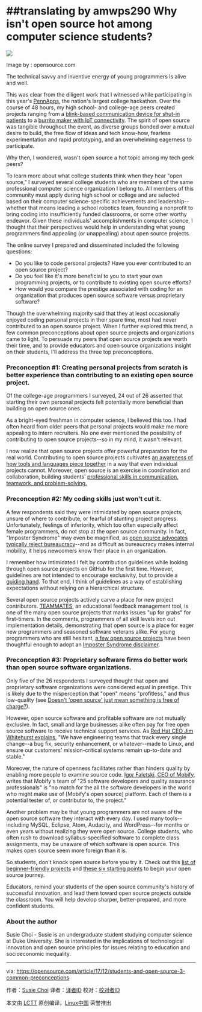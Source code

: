 ##translating by amwps290
Why isn't open source hot among computer science students?
======

![](https://opensource.com/sites/default/files/styles/image-full-size/public/lead-images/EDU_OSDC_OpenClass_520x292_FINAL_JD.png?itok=ly78pMqu)

Image by : opensource.com

The technical savvy and inventive energy of young programmers is alive and well.

This was clear from the diligent work that I witnessed while participating in this year's [PennApps][1], the nation's largest college hackathon. Over the course of 48 hours, my high school- and college-age peers created projects ranging from a [blink-based communication device for shut-in patients][2] to a [burrito maker with IoT connectivity][3]. The spirit of open source was tangible throughout the event, as diverse groups bonded over a mutual desire to build, the free flow of ideas and tech know-how, fearless experimentation and rapid prototyping, and an overwhelming eagerness to participate.

Why then, I wondered, wasn't open source a hot topic among my tech geek peers?

To learn more about what college students think when they hear "open source," I surveyed several college students who are members of the same professional computer science organization I belong to. All members of this community must apply during high school or college and are selected based on their computer science-specific achievements and leadership--whether that means leading a school robotics team, founding a nonprofit to bring coding into insufficiently funded classrooms, or some other worthy endeavor. Given these individuals' accomplishments in computer science, I thought that their perspectives would help in understanding what young programmers find appealing (or unappealing) about open source projects.

The online survey I prepared and disseminated included the following questions:

  * Do you like to code personal projects? Have you ever contributed to an open source project?
  * Do you feel like it's more beneficial to you to start your own programming projects, or to contribute to existing open source efforts?
  * How would you compare the prestige associated with coding for an organization that produces open source software versus proprietary software?



Though the overwhelming majority said that they at least occasionally enjoyed coding personal projects in their spare time, most had never contributed to an open source project. When I further explored this trend, a few common preconceptions about open source projects and organizations came to light. To persuade my peers that open source projects are worth their time, and to provide educators and open source organizations insight on their students, I'll address the three top preconceptions.

### Preconception #1: Creating personal projects from scratch is better experience than contributing to an existing open source project.

Of the college-age programmers I surveyed, 24 out of 26 asserted that starting their own personal projects felt potentially more beneficial than building on open source ones.

As a bright-eyed freshman in computer science, I believed this too. I had often heard from older peers that personal projects would make me more appealing to intern recruiters. No one ever mentioned the possibility of contributing to open source projects--so in my mind, it wasn't relevant.

I now realize that open source projects offer powerful preparation for the real world. Contributing to open source projects cultivates [an awareness of how tools and languages piece together][4] in a way that even individual projects cannot. Moreover, open source is an exercise in coordination and collaboration, building students' [professional skills in communication, teamwork, and problem-solving. ][5]

### Preconception #2: My coding skills just won't cut it.

A few respondents said they were intimidated by open source projects, unsure of where to contribute, or fearful of stunting project progress. Unfortunately, feelings of inferiority, which too often especially affect female programmers, do not stop at the open source community. In fact, "Imposter Syndrome" may even be magnified, as [open source advocates typically reject bureaucracy][6]--and as difficult as bureaucracy makes internal mobility, it helps newcomers know their place in an organization.

I remember how intimidated I felt by contribution guidelines while looking through open source projects on GitHub for the first time. However, guidelines are not intended to encourage exclusivity, but to provide a [guiding hand][7]. To that end, I think of guidelines as a way of establishing expectations without relying on a hierarchical structure.

Several open source projects actively carve a place for new project contributors. [TEAMMATES][8], an educational feedback management tool, is one of the many open source projects that marks issues "up for grabs" for first-timers. In the comments, programmers of all skill levels iron out implementation details, demonstrating that open source is a place for eager new programmers and seasoned software veterans alike. For young programmers who are still hesitant, [a few open source projects][9] have been thoughtful enough to adopt an [Imposter Syndrome disclaimer][10].

### Preconception #3: Proprietary software firms do better work than open source software organizations.

Only five of the 26 respondents I surveyed thought that open and proprietary software organizations were considered equal in prestige. This is likely due to the misperception that "open" means "profitless," and thus low-quality (see [Doesn't 'open source' just mean something is free of charge?][11]).

However, open source software and profitable software are not mutually exclusive. In fact, small and large businesses alike often pay for free open source software to receive technical support services. As [Red Hat CEO Jim Whitehurst explains][12], "We have engineering teams that track every single change--a bug fix, security enhancement, or whatever--made to Linux, and ensure our customers' mission-critical systems remain up-to-date and stable."

Moreover, the nature of openness facilitates rather than hinders quality by enabling more people to examine source code. [Igor Faletski, CEO of Mobify][13], writes that Mobify's team of "25 software developers and quality assurance professionals" is "no match for the all the software developers in the world who might make use of [Mobify's open source] platform. Each of them is a potential tester of, or contributor to, the project."

Another problem may be that young programmers are not aware of the open source software they interact with every day. I used many tools--including MySQL, Eclipse, Atom, Audacity, and WordPress--for months or even years without realizing they were open source. College students, who often rush to download syllabus-specified software to complete class assignments, may be unaware of which software is open source. This makes open source seem more foreign than it is.

So students, don't knock open source before you try it. Check out this [list of beginner-friendly projects][14] and [these six starting points][15] to begin your open source journey.

Educators, remind your students of the open source community's history of successful innovation, and lead them toward open source projects outside the classroom. You will help develop sharper, better-prepared, and more confident students.

### About the author
Susie Choi - Susie is an undergraduate student studying computer science at Duke University. She is interested in the implications of technological innovation and open source principles for issues relating to education and socioeconomic inequality.

--------------------------------------------------------------------------------

via: https://opensource.com/article/17/12/students-and-open-source-3-common-preconceptions

作者：[Susie Choi][a]
译者：[译者ID](https://github.com/译者ID)
校对：[校对者ID](https://github.com/校对者ID)

本文由 [LCTT](https://github.com/LCTT/TranslateProject) 原创编译，[Linux中国](https://linux.cn/) 荣誉推出

[a]:https://opensource.com/users/susiechoi
[1]:http://pennapps.com/
[2]:https://devpost.com/software/blink-9o2iln
[3]:https://devpost.com/software/daburrito
[4]:https://hackernoon.com/benefits-of-contributing-to-open-source-2c97b6f529e9
[5]:https://opensource.com/education/16/8/5-reasons-student-involvement-open-source
[6]:https://opensource.com/open-organization/17/7/open-thinking-curb-bureaucracy
[7]:https://opensource.com/life/16/3/contributor-guidelines-template-and-tips
[8]:https://github.com/TEAMMATES/teammates/issues?q=is%3Aissue+is%3Aopen+label%3Ad.FirstTimers
[9]:https://github.com/adriennefriend/imposter-syndrome-disclaimer/blob/master/examples.md
[10]:https://github.com/adriennefriend/imposter-syndrome-disclaimer
[11]:https://opensource.com/resources/what-open-source
[12]:https://hbr.org/2013/01/yes-you-can-make-money-with-op
[13]:https://hbr.org/2012/10/open-sourcing-may-be-worth
[14]:https://github.com/MunGell/awesome-for-beginners
[15]:https://opensource.com/life/16/1/6-beginner-open-source
